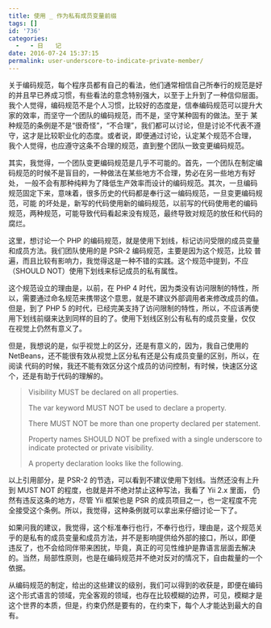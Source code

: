 ```yaml
---
title: 使用 _ 作为私有成员变量前缀
tags: []
id: '736'
categories:
  -   - 日　　记
date: 2016-07-24 15:37:15
permalink: user-underscore-to-indicate-private-member/
---
```


关于编码规范，每个程序员都有自己的看法，他们通常相信自己所奉行的规范是好的并且早已养成习惯，有些看法的意念特别强大，以至于上升到了一种信仰层面。
我个人觉得，编码规范不是个人习惯，比较好的态度是，信奉编码规范可以提升大家的效率，而坚守一个团队的编码规范，而不是，坚守某种固有的做法。至于
某种规范的条例是不是“很奇怪”，“不合理”，我们都可以讨论，但是讨论不代表不遵守，这才是比较职业化的态度。或者说，即便通过讨论，认定某个规范不合理，
我个人觉得，也应遵守这条不合理的规范，直到整个团队一致变更编码规范。
<!-- more -->
其实，我觉得，一个团队变更编码规范是几乎不可能的。首先，一个团队在制定编码规范的时候不是盲目的，一种做法在某些地方不合理，势必在另一些地方有好处，
一般不会有那种纯粹为了降低生产效率而设计的编码规范。其次，一旦编码规范固定下来，意味着，很多历史的代码都是奉行这一编码规范，一旦变更编码规范，可能
的坏处是，新写的代码使用新的编码规范，以前写的代码使用老的编码规范，两种规范，可能导致代码看起来没有规范，最终导致对规范的放任和代码的腐烂。

这里，想讨论一个 PHP 的编码规范，就是使用下划线，标记访问受限的成员变量和成员方法。我们团队使用的是 PSR-2 编码规范，主要是因为这个规范，比较
普遍，而且比较有影响力，我觉得这是一种不错的实践。这个规范中提到，不应（SHOULD NOT）使用下划线来标记成员的私有属性。

这个规范设立的理由是，以前，在 PHP 4 时代，因为类没有访问限制的特性，所以，需要通过命名规范来携带这个意思，就是不建议外部调用者来修改成员的值。
但是，到了 PHP 5 的时代，已经完美支持了访问限制的特性，所以，不应该再使用下划线前缀来达到同样的目的了。使用下划线区别公有私有的成员变量，仅仅
在视觉上仍然有意义了。

但是，我想说的是，似乎视觉上的区分，还是有意义的，因为，我自己使用的 NetBeans，还不能很有效从视觉上区分私有还是公有成员变量的区别，所以，在阅读
代码的时候，我还不能有效区分这个成员的访问控制，有时候，快速区分这个，还是有助于代码的理解的。

> Visibility MUST be declared on all properties.
> 
> The var keyword MUST NOT be used to declare a property.
> 
> There MUST NOT be more than one property declared per statement.
> 
> Property names SHOULD NOT be prefixed with a single underscore to indicate protected or private visibility.
> 
> A property declaration looks like the following.

以上引用部分，是 PSR-2 的节选，可以看到不建议使用下划线。当然还没有上升到 MUST NOT 的程度，也就是并不绝对禁止这种写法，我看了 Yii 2.x 里面，
仍然有违反这条的地方，尽管 Yii 框架也是 PSR 的成员项目之一，也一定程度不完全接受这个条例。所以，我觉得，这种条例就可以拿出来仔细讨论一下了。

如果问我的建议，我觉得，这个标准奉行也行，不奉行也行，理由是，这个规范关乎的是私有的成员变量和成员方法，并不是影响提供给外部的接口，所以，即便
违反了，也不会给同伴带来困扰，毕竟，真正的可见性维护是靠语言层面去解决的。当然，局部性原则，也是在编码规范并不绝对反对的情况下，自由裁量的一个
依据。

从编码规范的制定，给出的这些建议的级别，我们可以得到的收获是，即便在编码这个形式语言的领域，完全客观的领域，也存在比较模糊的边界，可见，模糊才是
这个世界的本质，但是，约束仍然是要有的，在约束下，每个人才能达到最大的自有。